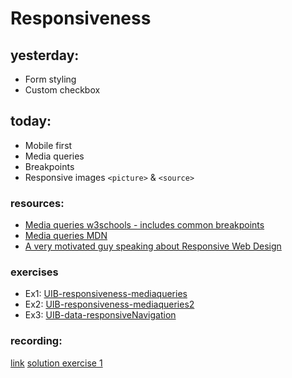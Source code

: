 # Responsiveness

## yesterday:

- Form styling
- Custom checkbox

## today:

- Mobile first
- Media queries
- Breakpoints
- Responsive images `<picture>` & `<source>`

### resources:

- [Media queries w3schools - includes common breakpoints](https://www.w3schools.com/css/css_rwd_mediaqueries.asp)
- [Media queries MDN](https://developer.mozilla.org/en-US/docs/Web/CSS/Media_Queries/Using_media_queries)
- [A very motivated guy speaking about Responsive Web Design](https://www.youtube.com/watch?v=zF6VSky4SIc)

### exercises

- Ex1: [UIB-responsiveness-mediaqueries](https://classroom.github.com/a/jQM1qjw9)
- Ex2: [UIB-responsiveness-mediaqueries2](https://classroom.github.com/a/Pu0wW1kS)
- Ex3: [UIB-data-responsiveNavigation](https://classroom.github.com/a/IoWFLNUM)

### recording:

[link](https://us02web.zoom.us/rec/share/Q3v4tyZl_HxibfUY0odUlF8DTJSrxDZL8dWV3vyWEeEMy1hHfL6nTvXtfUOXmmVg.NXpiFOtaXysA9WtY)
[solution exercise 1](https://us02web.zoom.us/rec/share/V8GApTCiHM1yNk3jk7Hs3XO0_9TcXztu-eFe-bAL8vonS07H1Bxl_qOWuXDAiE86.OTnfSHAs_7DvRXK2)
